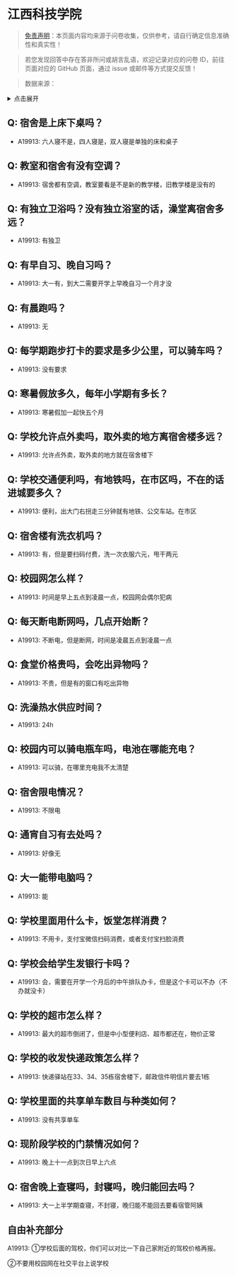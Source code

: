 # 江西科技学院

> [免责声明](https://colleges.chat/#_3)：本页面内容均来源于问卷收集，仅供参考，请自行确定信息准确性和真实性！

> 若您发现回答中存在答非所问或胡言乱语，欢迎记录对应的问卷 ID，前往页面对应的 GitHub 页面，通过 issue 或邮件等方式提交反馈！

> 数据来源：

<details><summary>点击展开</summary>
<ul>
<li>A19913: 匿名 (2023 年 06 月)</li>
</ul>
</details>

## Q: 宿舍是上床下桌吗？

- A19913: 六人寝不是，四人寝是，双人寝是单独的床和桌子

## Q: 教室和宿舍有没有空调？

- A19913: 宿舍都有空调，教室要看是不是新的教学楼，旧教学楼是没有的

## Q: 有独立卫浴吗？没有独立浴室的话，澡堂离宿舍多远？

- A19913: 有独卫

## Q: 有早自习、晚自习吗？

- A19913: 大一有，到大二需要开学上早晚自习一个月才没

## Q: 有晨跑吗？

- A19913: 无

## Q: 每学期跑步打卡的要求是多少公里，可以骑车吗？

- A19913: 没有要求

## Q: 寒暑假放多久，每年小学期有多长？

- A19913: 寒暑假加一起快五个月

## Q: 学校允许点外卖吗，取外卖的地方离宿舍楼多远？

- A19913: 允许点外卖，取外卖的地方就在宿舍楼下

## Q: 学校交通便利吗，有地铁吗，在市区吗，不在的话进城要多久？

- A19913: 便利，出大门右拐走三分钟就有地铁、公交车站。在市区

## Q: 宿舍楼有洗衣机吗？

- A19913: 有，但是要扫码付费，洗一次衣服六元，甩干两元

## Q: 校园网怎么样？

- A19913: 时间是早上五点到凌晨一点，校园网会偶尔犯病

## Q: 每天断电断网吗，几点开始断？

- A19913: 不断电，但是断网，时间是凌晨五点到凌晨一点

## Q: 食堂价格贵吗，会吃出异物吗？

- A19913: 不贵，但是有的窗口有吃出异物

## Q: 洗澡热水供应时间？

- A19913: 24h

## Q: 校园内可以骑电瓶车吗，电池在哪能充电？

- A19913: 可以骑，在哪里充电我不太清楚

## Q: 宿舍限电情况？

- A19913: 不限电

## Q: 通宵自习有去处吗？

- A19913: 好像无

## Q: 大一能带电脑吗？

- A19913: 能

## Q: 学校里面用什么卡，饭堂怎样消费？

- A19913: 不用卡，支付宝微信扫码消费，或者支付宝扫脸消费

## Q: 学校会给学生发银行卡吗？

- A19913: 会，需要在开学一个月后的中午排队办卡，但是这个卡可以不办（不办就没卡）

## Q: 学校的超市怎么样？

- A19913: 最大的超市倒闭了，但是中小型便利店、超市都还在，物价正常

## Q: 学校的收发快递政策怎么样？

- A19913: 快递驿站在33、34、35栋宿舍楼下，邮政信件明信片要去1栋

## Q: 学校里面的共享单车数目与种类如何？

- A19913: 没有共享单车

## Q: 现阶段学校的门禁情况如何？

- A19913: 晚上十一点到次日早上六点

## Q: 宿舍晚上查寝吗，封寝吗，晚归能回去吗？

- A19913: 大一上半学期查寝，不封寝，晚归能不能回去要看宿管阿姨

## 自由补充部分

A19913: ①学校后面的驾校，你们可以对比一下自己家附近的驾校价格再报。

②不要用校园网在社交平台上说学校